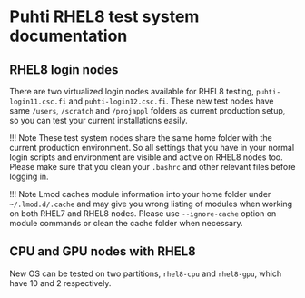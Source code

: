 # Puhti RHEL8 test system documentation

## RHEL8 login nodes

There are two virtualized login nodes available for RHEL8 testing,
`puhti-login11.csc.fi` and `puhti-login12.csc.fi`. These new test
nodes have same `/users`, `/scratch` and `/projappl` folders as current
production setup, so you can test your current installations easily.

!!! Note
    These test system nodes share the same home folder with the
    current production environment. So all settings that you have in
    your normal login scripts and environment are visible and active
    on RHEL8 nodes too. Please make sure that you clean your `.bashrc`
    and other relevant files before logging in.

!!! Note
    Lmod caches module information into your home folder under
    `~/.lmod.d/.cache` and may give you wrong listing of modules when
    working on both RHEL7 and RHEL8 nodes. Please use `--ignore-cache`
    option on module commands or clean the cache folder when
    necessary.

## CPU and GPU nodes with RHEL8

New OS can be tested on two partitions, `rhel8-cpu` and `rhel8-gpu`,
which have 10 and 2 respectively.
